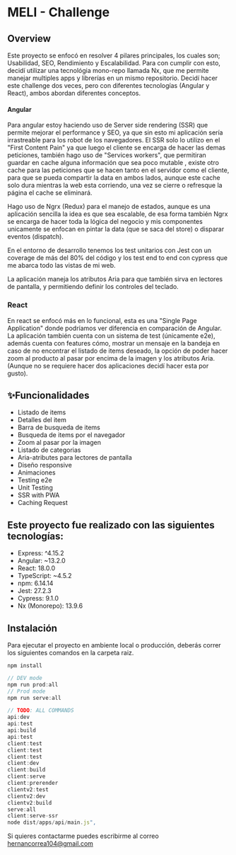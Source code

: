 # MELI - Challenge

## Overview

Este proyecto se enfocó en resolver 4 pilares principales, los cuales son; Usabilidad, SEO, Rendimiento y Escalabilidad. Para con cumplir con esto, decidí utilizar una tecnológia mono-repo llamada Nx, que me permite manejar multiples apps y librerías en un mismo repositorio. Decidí hacer este challenge dos veces, pero con diferentes tecnologías (Angular y React), ambos abordan diferentes conceptos.

#### Angular

Para angular estoy haciendo uso de Server side rendering (SSR) que permite mejorar el performance y SEO, ya que sin esto mi aplicación sería irrastreable para los robot de los navegadores. El SSR solo lo utilizo en el "First Content Pain" ya que luego el cliente se encarga de hacer las demas peticiones, también hago uso de "Services workers", que permitiran guardar en cache alguna información que sea poco mutable , existe otro cache para las peticiones que se hacen tanto en el servidor como el cliente, para que se pueda compartir la data en ambos lados, aunque este cache solo dura mientras la web esta corriendo, una vez se cierre o refresque la página el cache se eliminará.

Hago uso de Ngrx (Redux) para el manejo de estados, aunque es una aplicación sencilla la idea es que sea escalable, de esa forma también Ngrx se encarga de hacer toda la lógica del negocio y mis componentes unicamente se enfocan en pintar la data (que se saca del store) o disparar eventos (dispatch).

En el entorno de desarrollo tenemos los test unitarios con Jest con un coverage de más del 80% del código y los test end to end con cypress que me abarca todo las vistas de mi web.

La aplicación maneja los atributos Aria para que también sirva en lectores de pantalla, y permitiendo definir los controles del teclado.

### React

En react se enfocó más en lo funcional, esta es una "Single Page Application" donde podríamos ver diferencia en comparación de Angular. La aplicación también cuenta con un sistema de test (únicamente e2e), además cuenta con features cómo, mostrar un mensaje en la bandeja en caso de no encontrar el listado de items deseado, la opción de poder hacer zoom al producto al pasar por encima de la imagen y los atributos Aria. (Aunque no se requiere hacer dos aplicaciones decidí hacer esta por gusto).

## ✨Funcionalidades

- Listado de items
- Detalles del item
- Barra de busqueda de items
- Busqueda de items por el navegador
- Zoom al pasar por la imagen
- Listado de categorias
- Aria-atributes para lectores de pantalla
- Diseño responsive
- Animaciones
- Testing e2e
- Unit Testing
- SSR with PWA
- Caching Request

## Este proyecto fue realizado con las siguientes tecnologías:

- Express: ^4.15.2
- Angular: ~13.2.0
- React: 18.0.0
- TypeScript: ~4.5.2
- npm: 6.14.14
- Jest: 27.2.3
- Cypress: 9.1.0
- Nx (Monorepo): 13.9.6

## Instalación

Para ejecutar el proyecto en ambiente local o producción, deberás correr los siguientes comandos en la carpeta raiz.

```node
npm install
```

```javascript
// DEV mode
npm run prod:all
// Prod mode
npm run serve:all
```

```javascript
// TODO: ALL COMMANDS
api:dev
api:test
api:build
api:test
client:test
client:test
client:test
client:dev
client:build
client:serve
client:prerender
clientv2:test
clientv2:dev
clientv2:build
serve:all
client:serve-ssr
node dist/apps/api/main.js",
```

Si quieres contactarme puedes escribirme al correo hernancorrea104@gmail.com
